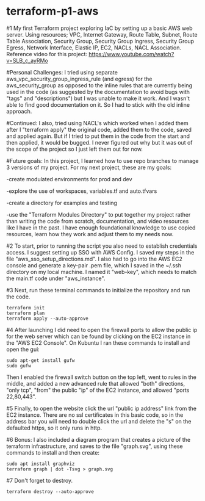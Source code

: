 # terraform-p1-aws
#1 My first Terraform project exploring IaC by setting up a basic AWS web server. Using resources; VPC, Internet Gateway, Route Table, Subnet, Route Table Association, Security Group, Security Group Ingress, Security Group Egress, Network Interface, Elastic IP, EC2, NACLs, NACL Association. Reference video for this project: https://www.youtube.com/watch?v=SLB_c_ayRMo

#Personal Challenges: I tried using separate aws_vpc_security_group_ingress_rule (and egress) for the aws_security_group as opposed to the inline rules that are currently being used in the code (as suggested by the documentation to avoid bugs with "tags" and "descriptions") but I was unable to make it work. And I wasn't able to find good documentation on it. So I had to stick with the old inline approach. 

#Continued: I also, tried using NACL's which worked when I added them after I "terraform apply" the original code, added them to the code, saved and applied again. But if I tried to put them in the code from the start and then applied, it would be bugged. I never figured out why but it was out of the scope of the project so I just left them out for now.

#Future goals: In this project, I learned how to use repo branches to manage 3 versions of my project. For my next project, these are my goals: 

-create modulated environments for prod and dev

-explore the use of workspaces, variables.tf and auto.tfvars

-create a directory for examples and testing

-use the "Terraform Modules Directory" to put together my project rather than writing the code from scratch, documentation, and video resources like I have in the past. I have enough foundational knowledge to use copied resources, learn how they work and adjust them to my needs now. 

#2 To start, prior to running the script you also need to establish credentials access. I suggest setting up SSO with AWS Config. I saved my steps in the file "aws_sso_setup_directions.md". I also had to go into the AWS EC2 console and generate a key-pair .pem file, which I saved in the ~/.ssh directory on my local machine. I named it "web-key", which needs to match the main.tf code under "aws_instance".

#3 Next, run these terminal commands to initialize the repository and run the code.

    terraform init
    terraform plan
    terraform apply --auto-approve

#4 After launching I did need to open the firewall ports to allow the public ip for the web server which can be found by clicking on the EC2 instance in the "AWS EC2 Console". On Kubuntu I ran these commands to install and open the gui:

    sudo apt-get install gufw
    sudo gufw

Then I enabled the firewall switch button on the top left, went to rules in the middle, and added a new advanced rule that allowed "both" directions, "only tcp", "from" the public "ip" of the EC2 instance, and allowed "ports 22,80,443". 

#5 Finally, to open the website click the url "public ip address" link from the EC2 instance. There are no ssl certificates in this basic code, so in the address bar you will need to double click the url and delete the "s" on the defaulted https, so it only runs in http. 

#6 Bonus: I also included a diagram program that creates a picture of the terraform infrastructure, and saves to the file "graph.svg", using these commands to install and then create:

    sudo apt install graphviz
    terraform graph | dot -Tsvg > graph.svg

#7 Don't forget to destroy.

    terraform destroy --auto-approve
